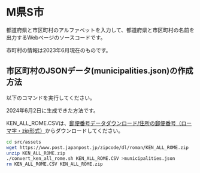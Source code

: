 # M県S市

都道府県と市区町村のアルファベットを入力して、都道府県と市区町村の名前を出力するWebページのソースコードです。

市町村の情報は2023年6月現在のものです。

## 市区町村のJSONデータ(municipalities.json)の作成方法

以下のコマンドを実行してください。

2024年6月2日に生成できた方法です。

KEN_ALL_ROME.CSVは、[郵便番号データダウンロード/住所の郵便番号（ローマ字・zip形式）](https://www.post.japanpost.jp/zipcode/dl/roman-zip.html)からダウンロードしてください。

```bash
cd src/assets
wget https://www.post.japanpost.jp/zipcode/dl/roman/KEN_ALL_ROME.zip
unzip KEN_ALL_ROME.zip
./convert_ken_all_rome.sh KEN_ALL_ROME.CSV >municipalities.json
rm KEN_ALL_ROME.CSV KEN_ALL_ROME.zip
```
